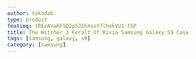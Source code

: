 ```yaml
---
author: tokodab
type: product
featimg: 1REcAVaRF5D2p5J5hXsvt7lhokVU1-f5P
title: The Witcher 3 Feralt Of Rivia Samsung Galaxy S9 Case
tags: [samsung, galaxy, s9]
category: [samsung]
---
```


